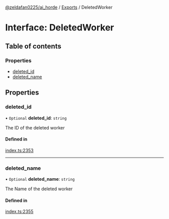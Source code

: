 [@zeldafan0225/ai_horde](../README.md) / [Exports](../modules.md) / DeletedWorker

# Interface: DeletedWorker

## Table of contents

### Properties

- [deleted\_id](DeletedWorker.md#deleted_id)
- [deleted\_name](DeletedWorker.md#deleted_name)

## Properties

### deleted\_id

• `Optional` **deleted\_id**: `string`

The ID of the deleted worker

#### Defined in

[index.ts:2353](https://github.com/ZeldaFan0225/ai_horde/blob/90eaabf/index.ts#L2353)

___

### deleted\_name

• `Optional` **deleted\_name**: `string`

The Name of the deleted worker

#### Defined in

[index.ts:2355](https://github.com/ZeldaFan0225/ai_horde/blob/90eaabf/index.ts#L2355)

